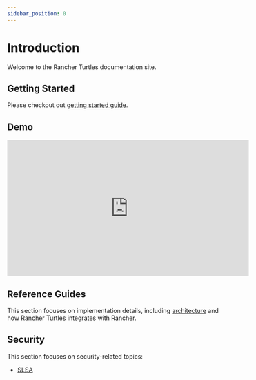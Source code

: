 ```yaml
---
sidebar_position: 0
---
```


# Introduction

Welcome to the Rancher Turtles documentation site.

## Getting Started

Please checkout out [getting started guide](./getting-started/intro).

## Demo

<iframe width="560" height="315" src="https://www.youtube.com/embed/lGsr7KfBjgU?si=ORkzuAJjcdXUXMxh" title="YouTube video player" frameborder="0" allow="accelerometer; autoplay; clipboard-write; encrypted-media; gyroscope; picture-in-picture; web-share" allowfullscreen></iframe>

## Reference Guides

This section focuses on implementation details, including
[architecture](./reference-guides/architecture/intro) and how Rancher Turtles integrates with Rancher.

## Security

This section focuses on security-related topics:

- [SLSA](./security/slsa.md)
